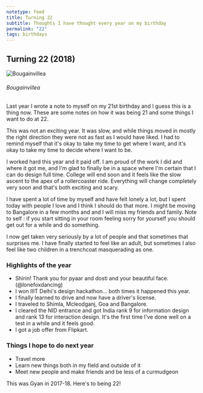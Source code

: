 ```yaml
---
notetype: feed
title: Turning 22
subtitle: Thoughts I have thought every year on my birthday
permalink: "22"
tags: birthdays
---
```


## Turning 22 (2018)

![Bougainvillea](https://gyanl.com/assets/bougainvillea.jpeg)
###### Bougainvillea

Last year I wrote a note to myself on my 21st birthday and I guess this is a thing now. These are some notes on how it was being 21 and some things I want to do at 22.

This was not an exciting year. It was slow, and while things moved in mostly the right direction they were not as fast as I would have liked. I had to remind myself that it's okay to take my time to get where I want, and it's okay to take my time to decide where I want to be.

I worked hard this year and it paid off. I am proud of the work I did and where it got me, and I'm glad to finally be in a space where I'm certain that I can do design full time. College will end soon and it feels like the slow ascent to the apex of a rollercoaster ride. Everything will change completely very soon and that's both exciting and scary.

I have spent a lot of time by myself and have felt lonely a lot, but I spent today with people I love and I think I should do that more. I might be moving to Bangalore in a few months and and I will miss my friends and family. Note to self : if you start sitting in your room feeling sorry for yourself you should get out for a while and do something.

I now get taken very seriously by a lot of people and that sometimes that surprises me. I have finally started to feel like an adult, but sometimes I also feel like two children in a trenchcoat masquerading as one.

### Highlights of the year

- Shirin! Thank you for pyaar and dosti and your beautiful face. (@lonefoxdancing)
- I won IIIT Delhi's design hackathon... both times it happened this year.
- I finally learned to drive and now have a driver's license.
- I traveled to Shimla, Mcleodganj, Goa and Bangalore.
- I cleared the NID entrance and got India rank 9 for information design and rank 13 for interaction design. It's the first time I've done well on a test in a while and it feels good.
- I got a job offer from Flipkart.

### Things I hope to do next year
- Travel more
- Learn new things both in my field and outside of it
- Meet new people and make friends and be less of a curmudgeon

This was Gyan in 2017-18. Here's to being 22!

